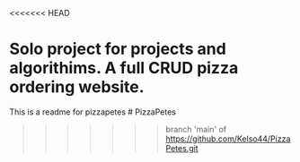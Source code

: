 <<<<<<< HEAD

Solo project for projects and algorithims. A full CRUD pizza ordering website.
=======
This is a readme for pizzapetes # PizzaPetes
>>>>>>> branch 'main' of https://github.com/Kelso44/PizzaPetes.git
